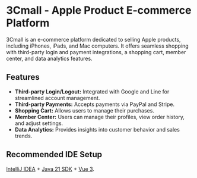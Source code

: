 # 3Cmall - Apple Product E-commerce Platform

3Cmall is an e-commerce platform dedicated to selling Apple products, including iPhones, iPads, and Mac computers. It offers seamless shopping with third-party login and payment integrations, a shopping cart, member center, and data analytics features.

## Features

- **Third-party Login/Logout:** Integrated with Google and Line for streamlined account management.
- **Third-party Payments:** Accepts payments via PayPal and Stripe.
- **Shopping Cart:** Allows users to manage their purchases.
- **Member Center:** Users can manage their profiles, view order history, and adjust settings.
- **Data Analytics:** Provides insights into customer behavior and sales trends.

## Recommended IDE Setup

[IntelliJ IDEA](https://www.jetbrains.com/idea/) + [Java 21 SDK](https://www.oracle.com/java/technologies/javase/jdk21-archive-downloads.html) + [Vue 3](https://vuejs.org/).

